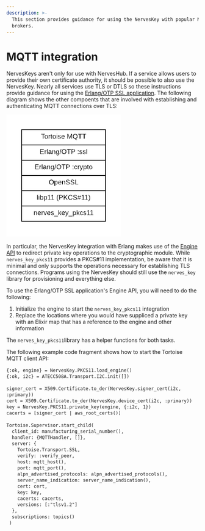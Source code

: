 ```yaml
---
description: >-
  This section provides guidance for using the NervesKey with popular MQTT
  brokers.
---
```


# MQTT integration

NervesKeys aren't only for use with NervesHub. If a service allows users to provide their own certificate authority, it should be possible to also use the NervesKey. Nearly all services use TLS or DTLS so these instructions provide guidance for using the [Erlang/OTP SSL application](http://erlang.org/doc/apps/ssl/users_guide.html). The following diagram shows the other compoents that are involved with establishing and authenticating MQTT connections over TLS:

![Libraries supporting MQTT connections using the NervesKey](../.gitbook/assets/nerveshub-architecture-page-2.png)

In particular, the NervesKey integration with Erlang makes use of the [Engine API](http://erlang.org/doc/apps/crypto/engine_keys.html) to redirect private key operations to the cryptographic module. While `nerves_key_pkcs11` provides a PKCS\#11 implementation, be aware that it is minimal and only supports the operations necessary for establishing TLS connections. Programs using the NervesKey should still use the `nerves_key` library for provisioning and everything else.

To use the Erlang/OTP SSL application's Engine API, you will need to do the following:

1. Initialize the engine to start the `nerves_key_pkcs11` integration
2. Replace the locations where you would have suppliced a private key with an Elixir map that has a reference to the engine and other information

The `nerves_key_pkcs11`library has a helper functions for both tasks.

The following example code fragment shows how to start the Tortoise MQTT client API:

```text
{:ok, engine} = NervesKey.PKCS11.load_engine()
{:ok, i2c} = ATECC508A.Transport.I2C.init([])

signer_cert = X509.Certificate.to_der(NervesKey.signer_cert(i2c, :primary))
cert = X509.Certificate.to_der(NervesKey.device_cert(i2c, :primary))
key = NervesKey.PKCS11.private_key(engine, {:i2c, 1})
cacerts = [signer_cert | aws_root_certs()]

Tortoise.Supervisor.start_child(
  client_id: manufacturing_serial_number(),
  handler: {MQTTHandler, []},
  server: {
    Tortoise.Transport.SSL,
    verify: :verify_peer,
    host: mqtt_host(),
    port: mqtt_port(),
    alpn_advertised_protocols: alpn_advertised_protocols(),
    server_name_indication: server_name_indication(),
    cert: cert,
    key: key,
    cacerts: cacerts,
    versions: [:"tlsv1.2"]
  },
  subscriptions: topics()
 )
```

